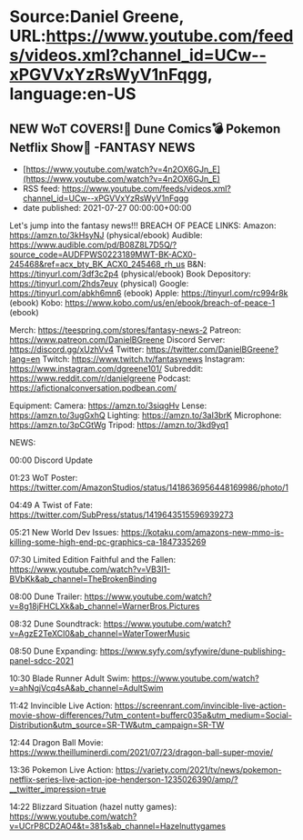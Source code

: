 # Source:Daniel Greene, URL:https://www.youtube.com/feeds/videos.xml?channel_id=UCw--xPGVVxYzRsWyV1nFqgg, language:en-US

## NEW WoT COVERS!📘 Dune Comics💣 Pokemon Netflix Show🐙 -FANTASY NEWS
 - [https://www.youtube.com/watch?v=4n2OX6GJn_E](https://www.youtube.com/watch?v=4n2OX6GJn_E)
 - RSS feed: https://www.youtube.com/feeds/videos.xml?channel_id=UCw--xPGVVxYzRsWyV1nFqgg
 - date published: 2021-07-27 00:00:00+00:00

Let's jump into the fantasy news!!! 
BREACH OF PEACE LINKS: 
Amazon: https://amzn.to/3kHsyNJ (physical/ebook)
Audible: https://www.audible.com/pd/B08Z8L7D5Q/?source_code=AUDFPWS0223189MWT-BK-ACX0-245468&ref=acx_bty_BK_ACX0_245468_rh_us
B&N: https://tinyurl.com/3df3c2p4 (physical/ebook)
Book Depository: https://tinyurl.com/2hds7euy (physical)
Google: https://tinyurl.com/abkh6mn6 (ebook)
Apple: https://tinyurl.com/rc994r8k (ebook)
Kobo: https://www.kobo.com/us/en/ebook/breach-of-peace-1 (ebook)

Merch: https://teespring.com/stores/fantasy-news-2
Patreon: https://www.patreon.com/DanielBGreene
Discord Server: https://discord.gg/xUzhVv4
Twitter: https://twitter.com/DanielBGreene?lang=en
Twitch: https://www.twitch.tv/fantasynews
Instagram: https://www.instagram.com/dgreene101/
Subreddit: https://www.reddit.com/r/danielgreene 
Podcast: https://afictionalconversation.podbean.com/

Equipment: 
Camera: https://amzn.to/3siqgHv 
Lense: https://amzn.to/3ugGxhQ 
Lighting: https://amzn.to/3aI3brK 
Microphone: https://amzn.to/3pCGtWg 
Tripod: https://amzn.to/3kd9yq1 

NEWS: 

00:00 Discord Update 

01:23 WoT Poster: https://twitter.com/AmazonStudios/status/1418636956448169986/photo/1  

04:49 A Twist of Fate: https://twitter.com/SubPress/status/1419643515596939273 

05:21 New World Dev Issues: https://kotaku.com/amazons-new-mmo-is-killing-some-high-end-pc-graphics-ca-1847335269 

07:30 Limited Edition Faithful and the Fallen: https://www.youtube.com/watch?v=VB3I1-BVbKk&ab_channel=TheBrokenBinding

08:00 Dune Trailer: https://www.youtube.com/watch?v=8g18jFHCLXk&ab_channel=WarnerBros.Pictures 

08:32 Dune Soundtrack: https://www.youtube.com/watch?v=AgzE2TeXCl0&ab_channel=WaterTowerMusic 

08:50 Dune Expanding: https://www.syfy.com/syfywire/dune-publishing-panel-sdcc-2021 

10:30 Blade Runner Adult Swim: https://www.youtube.com/watch?v=ahNgjVcq4sA&ab_channel=AdultSwim 

11:42 Invincible Live Action: https://screenrant.com/invincible-live-action-movie-show-differences/?utm_content=bufferc035a&utm_medium=Social-Distribution&utm_source=SR-TW&utm_campaign=SR-TW

12:44 Dragon Ball Movie: https://www.theilluminerdi.com/2021/07/23/dragon-ball-super-movie/ 

13:36 Pokemon Live Action: https://variety.com/2021/tv/news/pokemon-netflix-series-live-action-joe-henderson-1235026390/amp/?__twitter_impression=true 

14:22 Blizzard Situation (hazel nutty games): https://www.youtube.com/watch?v=UCrP8CD2AO4&t=381s&ab_channel=Hazelnuttygames

